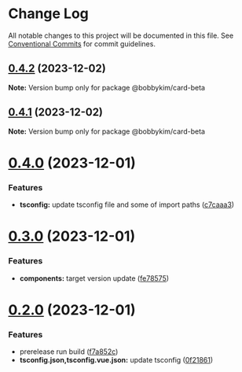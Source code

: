 # Change Log

All notable changes to this project will be documented in this file.
See [Conventional Commits](https://conventionalcommits.org) for commit guidelines.

## [0.4.2](https://github.com/bobbykim89/manguito-component-library/compare/@bobbykim/card-beta@0.4.1...@bobbykim/card-beta@0.4.2) (2023-12-02)

**Note:** Version bump only for package @bobbykim/card-beta





## [0.4.1](https://github.com/bobbykim89/manguito-component-library/compare/@bobbykim/card-beta@0.4.0...@bobbykim/card-beta@0.4.1) (2023-12-02)

**Note:** Version bump only for package @bobbykim/card-beta





# [0.4.0](https://github.com/bobbykim89/manguito-component-library/compare/@bobbykim/card-beta@0.3.0...@bobbykim/card-beta@0.4.0) (2023-12-01)


### Features

* **tsconfig:** update tsconfig file and some of import paths ([c7caaa3](https://github.com/bobbykim89/manguito-component-library/commit/c7caaa3101a5d57d0e799568f1c4f5cbebececc3))





# [0.3.0](https://github.com/bobbykim89/manguito-component-library/compare/@bobbykim/card-beta@0.2.0...@bobbykim/card-beta@0.3.0) (2023-12-01)


### Features

* **components:** target version update ([fe78575](https://github.com/bobbykim89/manguito-component-library/commit/fe78575f5e82bb854333672c3853956e9e930044))





# [0.2.0](https://github.com/bobbykim89/manguito-component-library/compare/@bobbykim/card-beta@0.1.10...@bobbykim/card-beta@0.2.0) (2023-12-01)


### Features

* prerelease run build ([f7a852c](https://github.com/bobbykim89/manguito-component-library/commit/f7a852c9bf12b77481bf5d2f1602e50367d834f8))
* **tsconfig.json,tsconfig.vue.json:** update tsconfig ([0f21861](https://github.com/bobbykim89/manguito-component-library/commit/0f2186167342314f5d218e789a68c03cf6faa8ff))
